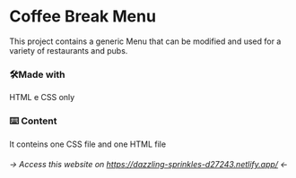 # Coffee Break Menu #

This project contains a generic Menu that can be modified and used for a variety of restaurants and pubs.

### 🛠️Made with
HTML e CSS only

### ⌨️ Content
It conteins one CSS file and one HTML file

###### -> Access this website on https://dazzling-sprinkles-d27243.netlify.app/ <-
